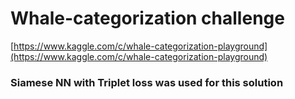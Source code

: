 # Whale-categorization challenge
[https://www.kaggle.com/c/whale-categorization-playground](https://www.kaggle.com/c/whale-categorization-playground)

### Siamese NN with Triplet loss was used for this solution
